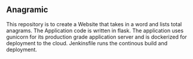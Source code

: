 ## Anagramic
This repository is to create a Website that takes in a word and lists total anagrams. The Application code is written in flask.
The application uses gunicorn for its production grade application server and is dockerized for deployment to the cloud. Jenkinsfile runs the continous build and deployment.


